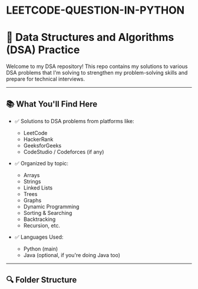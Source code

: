 # LEETCODE-QUESTION-IN-PYTHON

# 🧠 Data Structures and Algorithms (DSA) Practice

Welcome to my DSA repository! This repo contains my solutions to various DSA problems that I'm solving to strengthen my problem-solving skills and prepare for technical interviews.

---

## 📚 What You'll Find Here

- ✅ Solutions to DSA problems from platforms like:

  - LeetCode
  - HackerRank
  - GeeksforGeeks
  - CodeStudio / Codeforces (if any)

- ✅ Organized by topic:

  - Arrays
  - Strings
  - Linked Lists
  - Trees
  - Graphs
  - Dynamic Programming
  - Sorting & Searching
  - Backtracking
  - Recursion, etc.

- ✅ Languages Used:
  - Python (main)
  - Java (optional, if you're doing Java too)

---

## 🔍 Folder Structure
